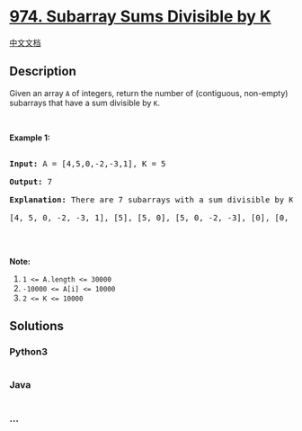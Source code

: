 # [974. Subarray Sums Divisible by K](https://leetcode.com/problems/subarray-sums-divisible-by-k)

[中文文档](/solution/0900-0999/0974.Subarray%20Sums%20Divisible%20by%20K/README.md)

## Description

<p>Given an array <code>A</code> of integers, return the number of (contiguous, non-empty) subarrays that have a sum divisible by <code>K</code>.</p>

<p>&nbsp;</p>

<div>

<p><strong>Example 1:</strong></p>

<pre>

<strong>Input: </strong>A = <span id="example-input-1-1">[4,5,0,-2,-3,1]</span>, K = <span id="example-input-1-2">5</span>

<strong>Output: </strong><span id="example-output-1">7</span>

<strong>Explanation: </strong>There are 7 subarrays with a sum divisible by K = 5:

[4, 5, 0, -2, -3, 1], [5], [5, 0], [5, 0, -2, -3], [0], [0, -2, -3], [-2, -3]

</pre>

<p>&nbsp;</p>

<p><strong>Note:</strong></p>

<ol>
    <li><code>1 &lt;= A.length &lt;= 30000</code></li>
    <li><code>-10000 &lt;= A[i] &lt;= 10000</code></li>
    <li><code>2 &lt;= K &lt;= 10000</code></li>
</ol>

</div>

## Solutions

<!-- tabs:start -->

### **Python3**

```python

```

### **Java**

```java

```

### **...**

```

```

<!-- tabs:end -->
